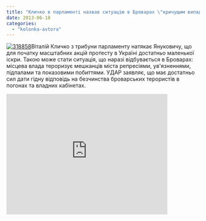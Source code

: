 ```yaml
---
title: "Кличко в парламенті назвав ситуацію в Броварах \"кричущим випадком тиску на активістів\""
date: 2013-06-18
categories: 
  - "kolonka-avtora"
---
```


[![318858](https://mpz.brovary.org/wp-content/uploads/2013/06/318858.jpg)](https://mpz.brovary.org/wp-content/uploads/2013/06/318858.jpg)Віталій Кличко з трибуни парламенту натякає Януковичу, що для початку масштабних акцій протесту в Україні достатньо маленької іскри. Такою може стати ситуація, що наразі відбувається в Броварах: місцева влада тероризує мешканців міста репресіями, ув'язненнями, підпалами та показовими побиттями. УДАР заявляє, що має достатньо сил дати гідну відповідь на безчинства броварських терористів в погонах та владних кабінетах.

<iframe src="http://www.youtube.com/embed/NRWTXTJbxj4" height="315" width="420" allowfullscreen frameborder="0"></iframe>
